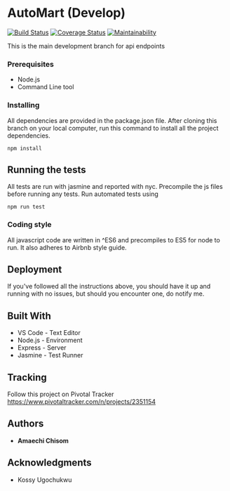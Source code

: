 # AutoMart (Develop)
[![Build Status](https://travis-ci.com/kuzko58/AutoMart.svg?branch=develop)](https://travis-ci.com/kuzko58/AutoMart)
[![Coverage Status](https://coveralls.io/repos/github/kuzko58/AutoMart/badge.svg?branch=develop)](https://coveralls.io/github/kuzko58/AutoMart?branch=develop)
[![Maintainability](https://api.codeclimate.com/v1/badges/b94eaeaf0362453ef9ea/maintainability)](https://codeclimate.com/github/kuzko58/AutoMart/maintainability)

This is the main development branch for api endpoints

### Prerequisites

* Node.js
* Command Line tool

### Installing

All dependencies are provided in the package.json file.
After cloning this branch on your local computer, run this command to install all the project dependencies.

```
npm install
```

## Running the tests

All tests are run with jasmine and reported with nyc.
Precompile the js files before running any tests.
Run automated tests using

```
npm run test
```
### Coding style

All javascript code are written in ^ES6 and precompiles to ES5 for node to run. It also adheres to Airbnb style guide.

## Deployment

If you've followed all the instructions above, you should have it up and running with no issues, but should you encounter one, do notify me.

## Built With

* VS Code - Text Editor
* Node.js - Environment
* Express - Server
* Jasmine - Test Runner

## Tracking

Follow this project on Pivotal Tracker https://www.pivotaltracker.com/n/projects/2351154

## Authors

* **Amaechi Chisom** 

## Acknowledgments

* Kossy Ugochukwu
